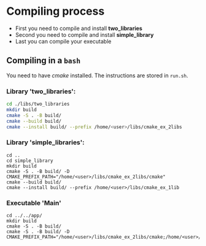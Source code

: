 # Compiling process

- First you need to compile and install __two_libraries__
- Second you need to compile and install __simple_library__
- Last you can compile your executable

## Compiling in a `bash`

You need to have _cmake_ installed. The instructions are stored in `run.sh`.

### Library 'two_libraries':

~~~ bash
cd ./libs/two_libraries
mkdir build
cmake -S . -B build/
cmake --build build/
cmake --install build/ --prefix /home/<user>/libs/cmake_ex_2libs
~~~

### Library 'simple_libraries':

~~~
cd ..
cd simple_library
mkdir build
cmake -S . -B build/ -D CMAKE_PREFIX_PATH="/home/<user>/libs/cmake_ex_2libs/cmake"
cmake --build build/
cmake --install build/ --prefix /home/<user>/libs/cmake_ex_1lib
~~~

### Executable 'Main'

~~~
cd ../../app/
mkdir build
cmake -S . -B build/
cmake -S . -B build/ -D CMAKE_PREFIX_PATH="/home/<user>/libs/cmake_ex_2libs/cmake;/home/<user>/libs/cmake_ex_1lib/cmake"
~~~

